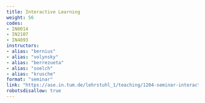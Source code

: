 ```yaml
---
title: Interactive Learning
weight: 56
codes:
- IN0014
- IN2107
- IN4893
instructors:
- alias: "bernius"
- alias: "volynsky"
- alias: "berrezueta"
- alias: "soelch"
- alias: "krusche"
format: "seminar"
link: "https://ase.in.tum.de/lehrstuhl_1/teaching/1204-seminar-interactive-learning-ws22"
robotsdisallow: true
---
```

